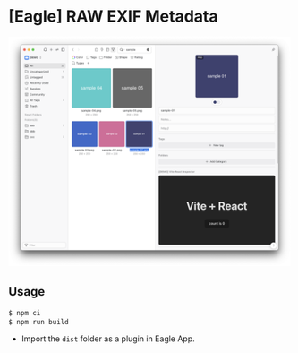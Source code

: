 # [Eagle] RAW EXIF Metadata

![](docs/sample.png)

## Usage

```
$ npm ci
$ npm run build
```

- Import the `dist` folder as a plugin in Eagle App.
